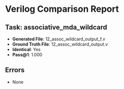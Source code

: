 
# Verilog Comparison Report

## Task: associative_mda_wildcard
- **Generated File**: 12_assoc_wildcard_output_f.v
- **Ground Truth File**: 12_assoc_wildcard_output.v
- **Identical**: Yes
- **Pass@1**: 1.000

## Errors
- None
